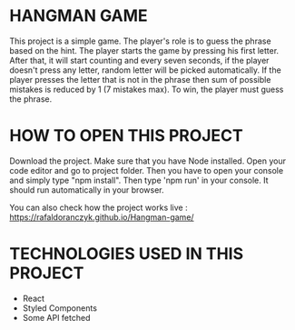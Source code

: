 # HANGMAN GAME

This project is a simple game. The player's role is to guess the phrase based on the hint.
The player starts the game by pressing his first letter. After that, it will start counting and every seven seconds, if the player doesn't press any letter, random letter will be picked automatically. If the player presses the letter that is not in the phrase then sum of possible mistakes is reduced by 1 (7 mistakes max).
To win, the player must guess the phrase.

# HOW TO OPEN THIS PROJECT
Download the project. Make sure that you have Node installed. Open your code editor and go to project folder. Then you have to open your console and simply type "npm install". Then type 'npm run' in your console. It should run automatically in your browser.

You can also check how the project works live : https://rafaldoranczyk.github.io/Hangman-game/

# TECHNOLOGIES USED IN THIS PROJECT
* React
* Styled Components
* Some API fetched